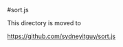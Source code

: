 #sort.js                                                                         

This directory is moved to

https://github.com/sydneyitguy/sort.js

